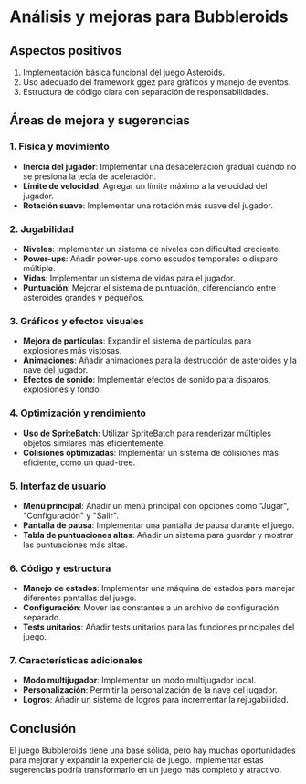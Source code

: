 # Análisis y mejoras para Bubbleroids

## Aspectos positivos
1. Implementación básica funcional del juego Asteroids.
2. Uso adecuado del framework ggez para gráficos y manejo de eventos.
3. Estructura de código clara con separación de responsabilidades.

## Áreas de mejora y sugerencias

### 1. Física y movimiento
- **Inercia del jugador**: Implementar una desaceleración gradual cuando no se presiona la tecla de aceleración.
- **Límite de velocidad**: Agregar un límite máximo a la velocidad del jugador.
- **Rotación suave**: Implementar una rotación más suave del jugador.

### 2. Jugabilidad
- **Niveles**: Implementar un sistema de niveles con dificultad creciente.
- **Power-ups**: Añadir power-ups como escudos temporales o disparo múltiple.
- **Vidas**: Implementar un sistema de vidas para el jugador.
- **Puntuación**: Mejorar el sistema de puntuación, diferenciando entre asteroides grandes y pequeños.

### 3. Gráficos y efectos visuales
- **Mejora de partículas**: Expandir el sistema de partículas para explosiones más vistosas.
- **Animaciones**: Añadir animaciones para la destrucción de asteroides y la nave del jugador.
- **Efectos de sonido**: Implementar efectos de sonido para disparos, explosiones y fondo.

### 4. Optimización y rendimiento
- **Uso de SpriteBatch**: Utilizar SpriteBatch para renderizar múltiples objetos similares más eficientemente.
- **Colisiones optimizadas**: Implementar un sistema de colisiones más eficiente, como un quad-tree.

### 5. Interfaz de usuario
- **Menú principal**: Añadir un menú principal con opciones como "Jugar", "Configuración" y "Salir".
- **Pantalla de pausa**: Implementar una pantalla de pausa durante el juego.
- **Tabla de puntuaciones altas**: Añadir un sistema para guardar y mostrar las puntuaciones más altas.

### 6. Código y estructura
- **Manejo de estados**: Implementar una máquina de estados para manejar diferentes pantallas del juego.
- **Configuración**: Mover las constantes a un archivo de configuración separado.
- **Tests unitarios**: Añadir tests unitarios para las funciones principales del juego.

### 7. Características adicionales
- **Modo multijugador**: Implementar un modo multijugador local.
- **Personalización**: Permitir la personalización de la nave del jugador.
- **Logros**: Añadir un sistema de logros para incrementar la rejugabilidad.

## Conclusión
El juego Bubbleroids tiene una base sólida, pero hay muchas oportunidades para mejorar y expandir la experiencia de juego. Implementar estas sugerencias podría transformarlo en un juego más completo y atractivo.
